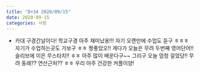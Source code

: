 ```yaml
---
title: "D+34 2020/09/15"
date: 2020-09-15
categories: 사랑
---
```

- 카대 구경간날이다! 학교구경 아주 재미났옹!!! 자기 오랜만에 수업도 듣구 ㅎㅎㅎ 자기가 수업하는곳도 가보구 ㅎㅎ 짱좋았오!! 게다가 오늘은 무려 두번째 영어단어!! 슬리브에 이은 무스타치!! ㅎㅎ 아주 많이 배운다구~~ 그리구 오늘 엄청 걸었당!! 무려 동래?? 연산근처?? ㅎㅎ 우리 아주 건강한 커플이양!
